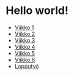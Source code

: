 # Hello world!
- [Viikko 1](/index.html)
- [Viikko 2](/viikko2.md)
- [Viikko 3]()
- [Viikko 4]()
- [Viikko 5]()
- [Viikko 6]()
- [Lopputyö]()
